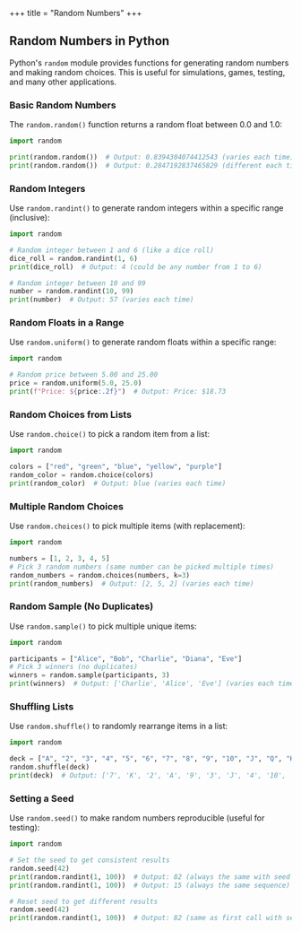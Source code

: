 +++
title = "Random Numbers"
+++

## Random Numbers in Python

Python's `random` module provides functions for generating random numbers and making random choices. This is useful for simulations, games, testing, and many other applications.

### Basic Random Numbers

The `random.random()` function returns a random float between 0.0 and 1.0:

```python
import random

print(random.random())  # Output: 0.8394304074412543 (varies each time)
print(random.random())  # Output: 0.2847192837465829 (different each time)
```

### Random Integers

Use `random.randint()` to generate random integers within a specific range (inclusive):

```python
import random

# Random integer between 1 and 6 (like a dice roll)
dice_roll = random.randint(1, 6)
print(dice_roll)  # Output: 4 (could be any number from 1 to 6)

# Random integer between 10 and 99
number = random.randint(10, 99)
print(number)  # Output: 57 (varies each time)
```

### Random Floats in a Range

Use `random.uniform()` to generate random floats within a specific range:

```python
import random

# Random price between 5.00 and 25.00
price = random.uniform(5.0, 25.0)
print(f"Price: ${price:.2f}")  # Output: Price: $18.73
```

### Random Choices from Lists

Use `random.choice()` to pick a random item from a list:

```python
import random

colors = ["red", "green", "blue", "yellow", "purple"]
random_color = random.choice(colors)
print(random_color)  # Output: blue (varies each time)
```

### Multiple Random Choices

Use `random.choices()` to pick multiple items (with replacement):

```python
import random

numbers = [1, 2, 3, 4, 5]
# Pick 3 random numbers (same number can be picked multiple times)
random_numbers = random.choices(numbers, k=3)
print(random_numbers)  # Output: [2, 5, 2] (varies each time)
```

### Random Sample (No Duplicates)

Use `random.sample()` to pick multiple unique items:

```python
import random

participants = ["Alice", "Bob", "Charlie", "Diana", "Eve"]
# Pick 3 winners (no duplicates)
winners = random.sample(participants, 3)
print(winners)  # Output: ['Charlie', 'Alice', 'Eve'] (varies each time)
```

### Shuffling Lists

Use `random.shuffle()` to randomly rearrange items in a list:

```python
import random

deck = ["A", "2", "3", "4", "5", "6", "7", "8", "9", "10", "J", "Q", "K"]
random.shuffle(deck)
print(deck)  # Output: ['7', 'K', '2', 'A', '9', '3', 'J', '4', '10', '6', '8', 'Q', '5']
```

### Setting a Seed

Use `random.seed()` to make random numbers reproducible (useful for testing):

```python
import random

# Set the seed to get consistent results
random.seed(42)
print(random.randint(1, 100))  # Output: 82 (always the same with seed 42)
print(random.randint(1, 100))  # Output: 15 (always the same sequence)

# Reset seed to get different results
random.seed(42)
print(random.randint(1, 100))  # Output: 82 (same as first call with seed 42)
```
